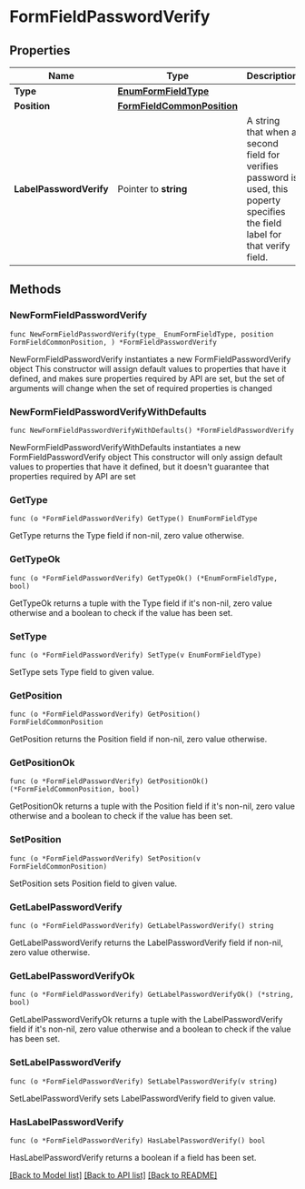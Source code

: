 # FormFieldPasswordVerify

## Properties

Name | Type | Description | Notes
------------ | ------------- | ------------- | -------------
**Type** | [**EnumFormFieldType**](EnumFormFieldType.md) |  | 
**Position** | [**FormFieldCommonPosition**](FormFieldCommonPosition.md) |  | 
**LabelPasswordVerify** | Pointer to **string** | A string that when a second field for verifies password is used, this poperty specifies the field label for that verify field. | [optional] 

## Methods

### NewFormFieldPasswordVerify

`func NewFormFieldPasswordVerify(type_ EnumFormFieldType, position FormFieldCommonPosition, ) *FormFieldPasswordVerify`

NewFormFieldPasswordVerify instantiates a new FormFieldPasswordVerify object
This constructor will assign default values to properties that have it defined,
and makes sure properties required by API are set, but the set of arguments
will change when the set of required properties is changed

### NewFormFieldPasswordVerifyWithDefaults

`func NewFormFieldPasswordVerifyWithDefaults() *FormFieldPasswordVerify`

NewFormFieldPasswordVerifyWithDefaults instantiates a new FormFieldPasswordVerify object
This constructor will only assign default values to properties that have it defined,
but it doesn't guarantee that properties required by API are set

### GetType

`func (o *FormFieldPasswordVerify) GetType() EnumFormFieldType`

GetType returns the Type field if non-nil, zero value otherwise.

### GetTypeOk

`func (o *FormFieldPasswordVerify) GetTypeOk() (*EnumFormFieldType, bool)`

GetTypeOk returns a tuple with the Type field if it's non-nil, zero value otherwise
and a boolean to check if the value has been set.

### SetType

`func (o *FormFieldPasswordVerify) SetType(v EnumFormFieldType)`

SetType sets Type field to given value.


### GetPosition

`func (o *FormFieldPasswordVerify) GetPosition() FormFieldCommonPosition`

GetPosition returns the Position field if non-nil, zero value otherwise.

### GetPositionOk

`func (o *FormFieldPasswordVerify) GetPositionOk() (*FormFieldCommonPosition, bool)`

GetPositionOk returns a tuple with the Position field if it's non-nil, zero value otherwise
and a boolean to check if the value has been set.

### SetPosition

`func (o *FormFieldPasswordVerify) SetPosition(v FormFieldCommonPosition)`

SetPosition sets Position field to given value.


### GetLabelPasswordVerify

`func (o *FormFieldPasswordVerify) GetLabelPasswordVerify() string`

GetLabelPasswordVerify returns the LabelPasswordVerify field if non-nil, zero value otherwise.

### GetLabelPasswordVerifyOk

`func (o *FormFieldPasswordVerify) GetLabelPasswordVerifyOk() (*string, bool)`

GetLabelPasswordVerifyOk returns a tuple with the LabelPasswordVerify field if it's non-nil, zero value otherwise
and a boolean to check if the value has been set.

### SetLabelPasswordVerify

`func (o *FormFieldPasswordVerify) SetLabelPasswordVerify(v string)`

SetLabelPasswordVerify sets LabelPasswordVerify field to given value.

### HasLabelPasswordVerify

`func (o *FormFieldPasswordVerify) HasLabelPasswordVerify() bool`

HasLabelPasswordVerify returns a boolean if a field has been set.


[[Back to Model list]](../README.md#documentation-for-models) [[Back to API list]](../README.md#documentation-for-api-endpoints) [[Back to README]](../README.md)


